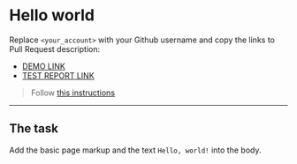 # Hello world
Replace `<your_account>` with your Github username and copy the links to Pull Request description:
- [DEMO LINK](https://Pa1eOrc.github.io/layout_hello-world/)
- [TEST REPORT LINK](https://Pa1eOrc.github.io/layout_hello-world/report/html_report/)

> Follow [this instructions](https://mate-academy.github.io/layout_task-guideline/#how-to-solve-the-layout-tasks-on-github)
___

## The task 
Add the basic page markup and the text `Hello, world!` into the body.
